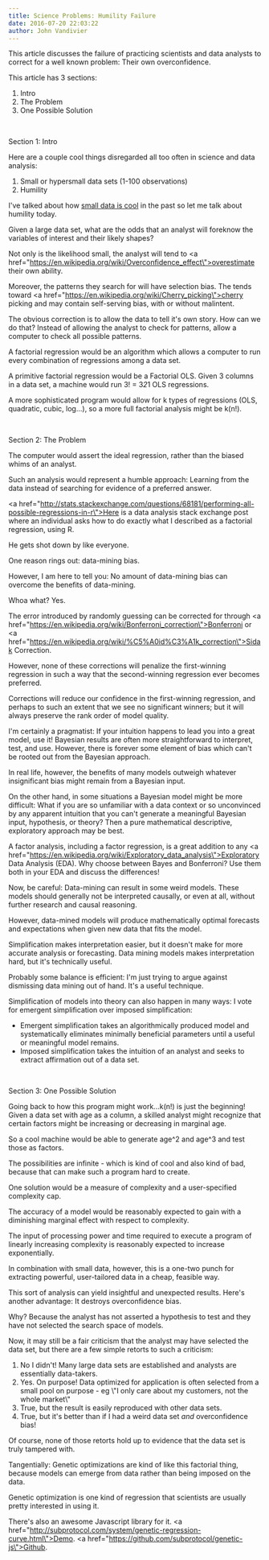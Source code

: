 ```yaml
---
title: Science Problems: Humility Failure
date: 2016-07-20 22:03:22
author: John Vandivier
---
```




This article discusses the failure of practicing scientists and data analysts to correct for a well known problem: Their own overconfidence.

This article has 3 sections:
<ol>
 	<li>Intro</li>
 	<li>The Problem</li>
 	<li>One Possible Solution</li>
</ol>
&nbsp;
<p style=\"text-align: center;\">Section 1: Intro</p>
Here are a couple cool things disregarded all too often in science and data analysis:
<ol>
 	<li>Small or hypersmall data sets (1-100 observations)</li>
 	<li>Humility</li>
</ol>
I've talked about how <a href=\"http://www.afterecon.com/economics-and-finance/meta-economics/\">small data is cool</a> in the past so let me talk about humility today.

Given a large data set, what are the odds that an analyst will foreknow the variables of interest and their likely shapes?

Not only is the likelihood small, the analyst will tend to <a href=\"https://en.wikipedia.org/wiki/Overconfidence_effect\">overestimate</a> their own ability.

Moreover, the patterns they search for will have selection bias. The tends toward <a href=\"https://en.wikipedia.org/wiki/Cherry_picking\">cherry picking</a> and may contain self-serving bias, with or without malintent.

The obvious correction is to allow the data to tell it's own story. How can we do that? Instead of allowing the analyst to check for patterns, allow a computer to check all possible patterns.

A factorial regression would be an algorithm which allows a computer to run every combination of regressions among a data set.

A primitive factorial regression would be a Factorial OLS. Given 3 columns in a data set, a machine would run 3! = 3*2*1 OLS regressions.

A more sophisticated program would allow for k types of regressions (OLS, quadratic, cubic, log...), so a more full factorial analysis might be k(n!).

&nbsp;
<p style=\"text-align: center;\">Section 2: The Problem</p>
The computer would assert the ideal regression, rather than the biased whims of an analyst.

Such an analysis would represent a humble approach: Learning from the data instead of searching for evidence of a preferred answer.

<a href=\"http://stats.stackexchange.com/questions/68181/performing-all-possible-regressions-in-r\">Here is a data analysis stack exchange post</a> where an individual asks how to do exactly what I described as a factorial regression, using R.

He gets shot down by like everyone.

One reason rings out: data-mining bias.

However, I am here to tell you: No amount of data-mining bias can overcome the benefits of data-mining.

Whoa what? Yes.

The error introduced by randomly guessing can be corrected for through <a href=\"https://en.wikipedia.org/wiki/Bonferroni_correction\">Bonferroni</a> or <a href=\"https://en.wikipedia.org/wiki/%C5%A0id%C3%A1k_correction\">Sidak</a> Correction.

However, none of these corrections will penalize the first-winning regression in such a way that the second-winning regression ever becomes preferred.

Corrections will reduce our confidence in the first-winning regression, and perhaps to such an extent that we see no significant winners; but it will always preserve the rank order of model quality.

I'm certainly a pragmatist: If your intuition happens to lead you into a great model, use it! Bayesian results are often more straightforward to interpret, test, and use. However, there is forever some element of bias which can't be rooted out from the Bayesian approach.

In real life, however, the benefits of many models outweigh whatever insignificant bias might remain from a Bayesian input.

On the other hand, in some situations a Bayesian model might be more difficult: What if you are so unfamiliar with a data context or so unconvinced by any apparent intuition that you can't generate a meaningful Bayesian input, hypothesis, or theory? Then a pure mathematical descriptive, exploratory approach may be best.

A factor analysis, including a factor regression, is a great addition to any <a href=\"https://en.wikipedia.org/wiki/Exploratory_data_analysis\">Exploratory Data Analysis</a> (EDA). Why choose between Bayes and Bonferroni? Use them both in your EDA and discuss the differences!

Now, be careful: Data-mining can result in some weird models. These models should generally not be interpreted causally, or even at all, without further research and causal reasoning.

However, data-mined models will produce mathematically optimal forecasts and expectations when given new data that fits the model.

Simplification makes interpretation easier, but it doesn't make for more accurate analysis or forecasting. Data mining models makes interpretation hard, but it's technically useful.

Probably some balance is efficient: I'm just trying to argue against dismissing data mining out of hand. It's a useful technique.

Simplification of models into theory can also happen in many ways: I vote for emergent simplification over imposed simplification:
<ul>
 	<li>Emergent simplification takes an algorithmically produced model and systematically eliminates minimally beneficial parameters until a useful or meaningful model remains.</li>
 	<li>Imposed simplification takes the intuition of an analyst and seeks to extract affirmation out of a data set.</li>
</ul>
&nbsp;
<p style=\"text-align: center;\">Section 3: One Possible Solution</p>
Going back to how this program might work...k(n!) is just the beginning! Given a data set with age as a column, a skilled analyst might recognize that certain factors might be increasing or decreasing in marginal age.

So a cool machine would be able to generate age^2 and age^3 and test those as factors.

The possibilities are infinite - which is kind of cool and also kind of bad, because that can make such a program hard to create.

One solution would be a measure of complexity and a user-specified complexity cap.

The accuracy of a model would be reasonably expected to gain with a diminishing marginal effect with respect to complexity.

The input of processing power and time required to execute a program of linearly increasing complexity is reasonably expected to increase exponentially.

In combination with small data, however, this is a one-two punch for extracting powerful, user-tailored data in a cheap, feasible way.

This sort of analysis can yield insightful and unexpected results. Here's another advantage: It destroys overconfidence bias.

Why? Because the analyst has not asserted a hypothesis to test and they have not selected the search space of models.

Now, it may still be a fair criticism that the analyst may have selected the data set, but there are a few simple retorts to such a criticism:
<ol>
 	<li>No I didn't! Many large data sets are established and analysts are essentially data-takers.</li>
 	<li>Yes. On purpose! Data optimized for application is often selected from a small pool on purpose - eg \"I only care about my customers, not the whole market\"</li>
 	<li>True, but the result is easily reproduced with other data sets.</li>
 	<li>True, but it's better than if I had a weird data set <em>and</em> overconfidence bias!</li>
</ol>
Of course, none of those retorts hold up to evidence that the data set is truly tampered with.

Tangentially: Genetic optimizations are kind of like this factorial thing, because models can emerge from data rather than being imposed on the data.

Genetic optimization is one kind of regression that scientists are usually pretty interested in using it.

There's also an awesome Javascript library for it. <a href=\"http://subprotocol.com/system/genetic-regression-curve.html\">Demo</a>. <a href=\"https://github.com/subprotocol/genetic-js\">Github</a>.